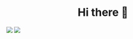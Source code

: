 <h1 align="center">
  Hi there 👋
</h1>
<img align="center" src="https://github-readme-stats.vercel.app/api/top-langs/?username=HuangShengYao108590061&layout=compact&theme=solarized-dark" />

<img align="center" src="https://github-readme-stats.vercel.app/api/?username=&count_private=true&show_icons=true&theme=solarized-dark" />
<!-- [![Top Langs](https://github-readme-stats.vercel.app/api/top-langs/?username=HuangShengYao108590061&layout=compact)](https://github.com/anuraghazra/github-readme-stats) -->


